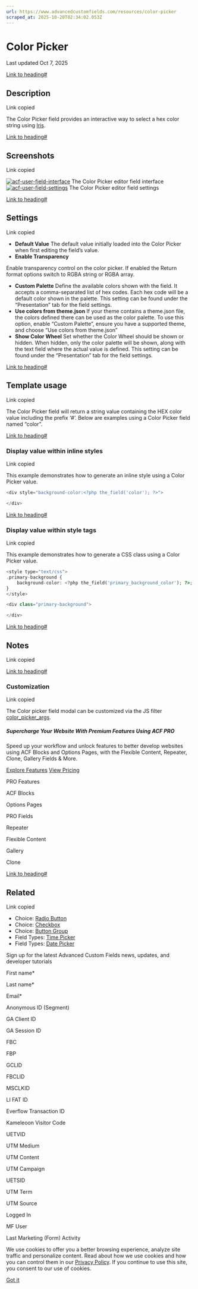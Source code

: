 ```yaml
---
url: https://www.advancedcustomfields.com/resources/color-picker
scraped_at: 2025-10-20T02:34:02.053Z
---
```


# Color Picker

Last updated Oct 7, 2025

[Link to heading#](https://www.advancedcustomfields.com/resources/color-picker/#description)

## Description

Link copied

The Color Picker field provides an interactive way to select a hex color string using [Iris](https://automattic.github.io/Iris/).

[Link to heading#](https://www.advancedcustomfields.com/resources/color-picker/#screenshots)

## Screenshots

Link copied

[![acf-user-field-interface](https://www.advancedcustomfields.com/wp-content/uploads/2013/02/acf-color-picker-interface.png)](https://www.advancedcustomfields.com/wp-content/uploads/2013/02/acf-color-picker-interface.png) The Color Picker editor field interface[![acf-user-field-settings](https://www.advancedcustomfields.com/wp-content/uploads/2013/02/acf-color-picker-settings.png)](https://www.advancedcustomfields.com/wp-content/uploads/2013/02/acf-color-picker-settings.png) The Color Picker editor field settings

[Link to heading#](https://www.advancedcustomfields.com/resources/color-picker/#settings)

## Settings

Link copied

- **Default Value**
The default value initially loaded into the Color Picker when first editing the field’s value.
- **Enable Transparency**


Enable transparency control on the color picker. If enabled the Return format options switch to RGBA string or RGBA array.
- **Custom Palette**
Define the available colors shown with the field. It accepts a comma-separated list of hex codes. Each hex code will be a default color shown in the palette. This setting can be found under the “Presentation” tab for the field settings.
- **Use colors from theme.json**
If your theme contains a theme.json file, the colors defined there can be used as the color palette. To use this option, enable “Custom Palette”, ensure you have a supported theme, and choose “Use colors from theme.json”
- **Show Color Wheel**
Set whether the Color Wheel should be shown or hidden. When hidden, only the color palette will be shown, along with the text field where the actual value is defined. This setting can be found under the “Presentation” tab for the field settings.

[Link to heading#](https://www.advancedcustomfields.com/resources/color-picker/#template-usage)

## Template usage

Link copied

The Color Picker field will return a string value containing the HEX color value including the prefix ‘#’. Below are examples using a Color Picker field named “color”.

[Link to heading#](https://www.advancedcustomfields.com/resources/color-picker/#display-value-within-inline-styles)

### Display value within inline styles

Link copied

This example demonstrates how to generate an inline style using a Color Picker value.

```php
<div style="background-color:<?php the_field('color'); ?>">

</div>
```

[Link to heading#](https://www.advancedcustomfields.com/resources/color-picker/#display-value-within-style-tags)

### Display value within style tags

Link copied

This example demonstrates how to generate a CSS class using a Color Picker value.

```php
<style type="text/css">
.primary-background {
    background-color: <?php the_field('primary_background_color'); ?>;
}
</style>

<div class="primary-background">

</div>
```

[Link to heading#](https://www.advancedcustomfields.com/resources/color-picker/#notes)

## Notes

Link copied

[Link to heading#](https://www.advancedcustomfields.com/resources/color-picker/#customization)

### Customization

Link copied

The Color picker field modal can be customized via the JS filter [color\_picker\_args](https://www.advancedcustomfields.com/resources/javascript-api/#filters-color_picker_args).

##### Supercharge Your Website With Premium Features Using ACF PRO

Speed up your workflow and unlock features to better develop websites using ACF Blocks and Options Pages, with the Flexible Content, Repeater,
Clone, Gallery Fields & More.


[Explore Features](https://www.advancedcustomfields.com/pro/) [View Pricing](https://www.advancedcustomfields.com/pro/#pricing-table/)

PRO Features

ACF Blocks

Options Pages

PRO Fields

Repeater

Flexible Content

Gallery

Clone

[Link to heading#](https://www.advancedcustomfields.com/resources/color-picker/#related)

## Related

Link copied

- Choice: [Radio Button](https://www.advancedcustomfields.com/resources/radio-button/)
- Choice: [Checkbox](https://www.advancedcustomfields.com/resources/checkbox/)
- Choice: [Button Group](https://www.advancedcustomfields.com/resources/button-group/)
- Field Types: [Time Picker](https://www.advancedcustomfields.com/resources/time-picker/)
- Field Types: [Date Picker](https://www.advancedcustomfields.com/resources/date-picker/)

Sign up for the latest Advanced Custom Fields news, updates, and developer tutorials

First name\*

Last name\*

Email\*

Anonymous ID (Segment)

GA Client ID

GA Session ID

FBC

FBP

GCLID

FBCLID

MSCLKID

LI FAT ID

Everflow Transaction ID

Kameleoon Visitor Code

UETVID

UTM Medium

UTM Content

UTM Campaign

UETSID

UTM Term

UTM Source

Logged In

MF User

Last Marketing (Form) Activity

We use cookies to offer you a better browsing experience, analyze site traffic and personalize content. Read about how we use cookies and how you can control them in our [Privacy Policy](https://wpengine.com/legal/privacy/). If you continue to use this site, you consent to our use of cookies.

[Got it](https://www.advancedcustomfields.com/resources/color-picker/#)